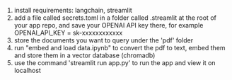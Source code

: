1. install requirements: langchain, streamlit
2. add a file called secrets.toml in a folder called .streamlit at the root of your app repo, and save your OPENAI API key there, for example OPENAI_API_KEY = sk-xxxxxxxxxxxx
3. store the documents you want to query under the 'pdf' folder
4. run "embed and load data.ipynb" to convert the pdf to text, embed them and store them in a vector database (chromadb)
5. use the command 'streamlit run app.py' to run the app and view it on localhost
